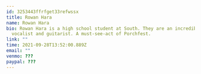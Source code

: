 ```yaml
---
id: 3253443ffrfget33refwssx
title: Rowan Hara
name: Rowan Hara
bio: Rowan Hara is a high school student at South. They are an incredible
  vocalist and guitarist. A must-see-act of Porchfest.
link: ""
time: 2021-09-28T13:52:00.889Z
email: ""
venmo: ???
paypal: ???
---
```

